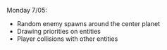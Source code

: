 Monday 7/05:
+ Random enemy spawns around the center planet
+ Drawing priorities on entities
+ Player collisions with other entities
